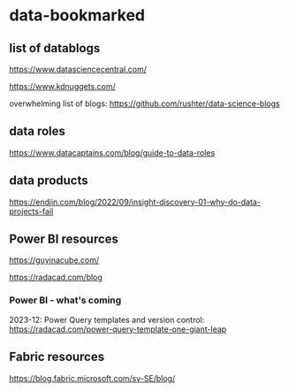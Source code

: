 # data-bookmarked
## list of datablogs

https://www.datasciencecentral.com/

https://www.kdnuggets.com/

overwhelming list of blogs:
https://github.com/rushter/data-science-blogs

## data roles
https://www.datacaptains.com/blog/guide-to-data-roles

## data products
https://endjin.com/blog/2022/09/insight-discovery-01-why-do-data-projects-fail

## Power BI resources
https://guyinacube.com/

https://radacad.com/blog

### Power BI - what's coming
2023-12: Power Query templates and version control: https://radacad.com/power-query-template-one-giant-leap

## Fabric resources
https://blog.fabric.microsoft.com/sv-SE/blog/
